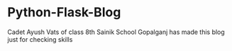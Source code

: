 # Python-Flask-Blog
Cadet Ayush Vats of class 8th Sainik School Gopalganj has made this blog just for checking skills
